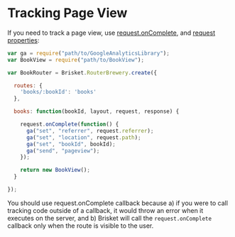 Tracking Page View
========================

If you need to track a page view, use [request.onComplete](../brisket.requestobject.md#requestoncompletefn), and [request properties](../brisket.requestobject.md#whats-in-the-request-object):

```js
var ga = require("path/to/GoogleAnalyticsLibrary");
var BookView = require("path/to/BookView");

var BookRouter = Brisket.RouterBrewery.create({

  routes: {
    'books/:bookId': 'books'
  },

  books: function(bookId, layout, request, response) {

    request.onComplete(function() {
      ga("set", "referrer", request.referrer);
      ga("set", "location", request.path);
      ga("set", "bookId", bookId);
      ga("send", "pageview");
    });

    return new BookView();
  }

});
```

You should use request.onComplete callback because a) if you were to call tracking code outside of a callback, it would throw an error when it executes on the server, and b) Brisket will call the `request.onComplete` callback only when the route is visible to the user.
